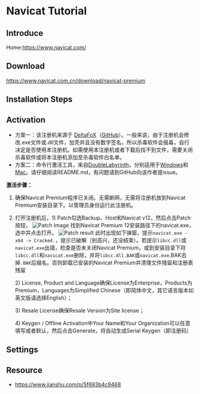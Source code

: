# Navicat Tutorial

## Introduce

Home:https://www.navicat.com/
## Download
https://www.navicat.com.cn/download/navicat-premium

## Installation Steps

## Activation
- 方案一：该注册机来源于 [DeltaFoX](https://dfox.it/DeFconX/files/file/79-navicat-software/)（[GitHub](https://github.com/Deltafox79/Navicat_Keygen)）。一般来说，由于注册机会修改.exe文件或.dll文件，加壳并且没有数字签名，所以杀毒软件会报毒，自行决定是否使用本注册机。如需使用本注册机或者下载后找不到文件，需要关闭杀毒软件或将本注册机添加至杀毒软件白名单。
- 方案二：命令行激活工具，来自[DoubleLabyrinth](https://github.com/DoubleLabyrinth)，分别适用于[Windows](https://github.com/DoubleLabyrinth/navicat-keygen/blob/windows/README.zh-CN.md)和[Mac](https://github.com/DoubleLabyrinth/navicat-keygen/blob/mac/README.zh-CN.md)。请仔细阅读README.md，有问题请到GitHub向该作者提issue。

**激活步骤：**
1. 确保Navicat Premium程序已关闭。无需断网，无需将注册机放到Navicat Premium安装目录下。以管理员身份运行此注册机。
2. 打开注册机后，1) Patch勾选Backup、Host和Navicat v12，然后点击Patch按钮，
![Patch Image](image/navicat-1.png)
找到Navicat Premium 12安装路径下的navicat.exe，选中并点击打开。
![Patch result](image/navicat-2.png)
此时出现如下弹窗，提示`navicat.exe - x64 -> Cracked.`，提示已破解（别高兴，还没结束）。若提示`libcc.dll`或`navicat.exe`出错，检查是否未关闭Navicat Premium，或到安装目录下将`libcc.dll`和`navicat.exe`删除，并将`libcc.dll.BAK`或`navicat.exe`.BAK去掉`.BAK`后缀名。否则卸载已安装的Navicat Premium并清理文件残留和注册表残留

    2\)  License, Product and Language确保License为Enterprise，Products为Premium，Languages为Simplified Chinese（即简体中文，其它语言版本如英文版请选择English）；

   3\) Resale License确保Resale Version为Site license；

   4\) Keygen / Offline Activation中Your Name和Your Organization可以任意填写或者默认，然后点击Generate，将自动生成Serial Keygen（即注册码）

## Settings

## Resource
- https://www.jianshu.com/p/5f693b4c9468
